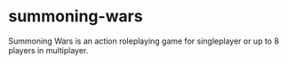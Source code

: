 # summoning-wars
Summoning Wars is an action roleplaying game for singleplayer or up to 8 players in multiplayer.

